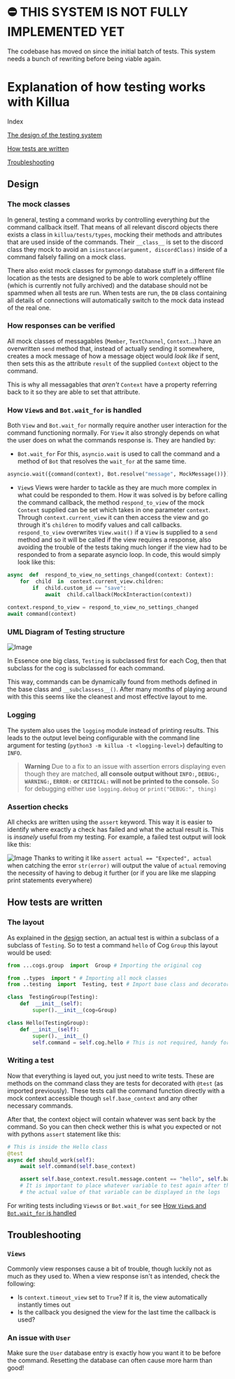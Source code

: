 # ⛔️ THIS SYSTEM IS NOT FULLY IMPLEMENTED YET
The codebase has moved on since the initial batch of tests. This system needs a bunch of rewriting before being viable again.

# Explanation of how testing works with Killua

Index

[The design of the testing system](#design)

[How tests are written](#how-tests-are-written)

[Troubleshooting](#troubleshooting)

## Design
### The mock classes

In general, testing a command works by controlling everything *but* the command callback itself. That means of all relevant discord objects there exists a class in `killua/tests/types`, mocking their methods and attributes that are used inside of the commands. Their `__class__` is set to the discord class they mock to avoid an `isinstance(argument, discordClass)` inside of a command falsely failing on a mock class.

There also exist mock classes for pymongo database stuff in a different file location as the tests are designed to be able to work completely offline (which is currently not fully archived) and the database should not be spammed when all tests are run. When tests are run, the `DB` class containing all details of connections will automatically switch to the mock data instead of the real one.

### How responses can be verified

All mock classes of messagables (`Member`, `TextChannel`, `Context`...) have an overwritten `send` method that, instead of actually sending it somewhere, creates a mock message of how a message object would *look like* if sent, then sets this as the attribute `result` of the supplied `Context` object to the command. 

This is why all messagables that *aren't* `Context` have a property referring back to it so they are able to set that attribute.

### How `View`s and `Bot.wait_for` is handled

Both `View` and `Bot.wait_for` normally require another user interaction for the command functioning normally. For `View` it also strongly depends on what the user does on what the commands response is. They are handled by:

+ `Bot.wait_for`
For this, `asyncio.wait` is used to call the command and a method of `Bot` that resolves the `wait_for` at the same time. 
```py
asyncio.wait({command(context), Bot.resolve("message", MockMessage())})
```

+ `View`s
Views were harder to tackle as they are much more complex in what could be responded to them. How it was solved is by before calling the command callback, the method `respond_to_view` of the mock `Context` supplied can be set which takes in one parameter `context`. Through `context.current_view` it can then access the view and go through it's `children` to modify values and call callbacks. 
`respond_to_view` overwrites `View.wait()` if a `View` is supplied to a `send` method and so it will be called if the view requires a response, also avoiding the trouble of the tests taking much longer if the view had to be responded to from a separate asyncio loop. In code, this would simply look like this:
```py
async  def  respond_to_view_no_settings_changed(context: Context):
    for  child  in  context.current_view.children:
        if  child.custom_id == "save":
            await  child.callback(MockInteraction(context))
            
context.respond_to_view = respond_to_view_no_settings_changed
await command(context)
```

### UML Diagram of Testing structure

![Image](https://imgur.com/9lmhQXp.png)

In Essence one big class, `Testing` is subclassed first for each Cog, then that subclass for the cog is subclassed for each command.

This way, commands can be dynamically found from methods defined in the base class and `__subclassess__()`. After many months of playing around with this this seems like the cleanest and most effective layout to me.

### Logging

The system also uses the `logging` module instead of printing results. This leads to the output level being configurable with the command line argument for testing (`python3 -m killua -t <logging-level>`) defaulting to `INFO`.

> **Warning**
> Due to a fix to an issue with assertion errors displaying even though they are matched, **all console output without `INFO:`, `DEBUG:`, `WARNING:`, `ERROR:` or `CRITICAL:` will not be printed to the console.** So for debugging either use `logging.debug` or `print("DEBUG:", thing)`

### Assertion checks

All checks are written using the `assert` keyword. This way it is easier to identify where exactly a check has failed and what the actual result is. This is *insanely* useful from my testing. For example, a failed test output will look like this:

![Image](https://imgur.com/CxYLfoS.png)
Thanks to writing it like `assert actual == "Expected", actual` when catching the error `str(error)` will output the value of `actual` removing the necessity of having to debug it further (or if you are like me slapping print statements everywhere)

## How tests are written

### The layout
As explained in the [design](#design) section, an actual test is within a subclass of a subclass of `Testing`. So to test a command `hello` of Cog `Group` this layout would be used:

```py
from ...cogs.group  import  Group # Importing the original cog

from ..types  import * # Importing all mock classes
from ..testing  import  Testing, test # Import base class and decorator

class  TestingGroup(Testing):
    def  __init__(self):
        super().__init__(cog=Group)

class Hello(TestingGroup):
    def __init__(self):
        super().__init__()
        self.command = self.cog.hello # This is not required, handy for more dynamic subclasses
```

### Writing a test

Now that everything is layed out, you just need to write tests. These are methods on the command class they are tests for decorated with `@test` (as imported previously). These tests call the command function directly with a mock context accessible though `self.base_context` and any other necessary commands. 

After that, the context object will contain whatever was sent back by the command. So you can then check wether this is what you expected or not with pythons `assert` statement like this:

```py
# This is inside the Hello class
@test
async def should_work(self):
    await self.command(self.base_context)

    assert self.base_context.result.message.content == "hello", self.base_context.result.message.content
    # It is important to place whatever variable to test again after the comma so if it fails, 
    # the actual value of that variable can be displayed in the logs 
```
For writing tests including `Views`s or `Bot.wait_for` see [How `View`s and `Bot.wait_for` is handled](#how-views-and-bot.wait_for-is-handled)

## Troubleshooting

### `Views`
Commonly view responses cause a bit of trouble, though luckily not as much as they used to. When a view response isn't as intended, check the following:
+ Is `context.timeout_view` set to `True`? If it is, the view automatically instantly times out
+ Is the callback you designed the view for the last time the callback is used? 

### An issue with `User`

Make sure the `User` database entry is exactly how you want it to be before the command. Resetting the database can often cause more harm than good!